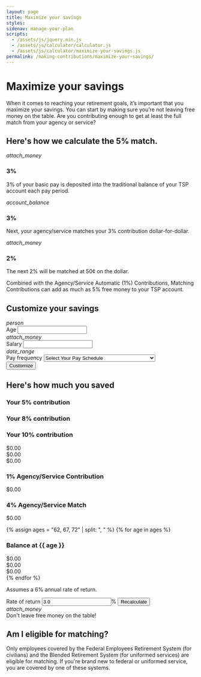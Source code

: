 ```yaml
---
layout: page
title: Maximize your savings
styles:
sidenav: manage-your-plan
scripts:
  - /assets/js/jquery.min.js
  - /assets/js/calculator/calculator.js
  - /assets/js/calculator/maximize-your-savings.js
permalink: /making-contributions/maximize-your-savings/
---
```

# Maximize your savings

When it comes to reaching your retirement goals, it’s important that you
maximize your savings. You can start by making sure you’re not leaving free
money on the table. Are you contributing enough to get at least the full match from your agency or service?



<!-- HOW CALCULATED -->
<section id="maximize">
<div class="usa-grid-full">
  <div class="usa-width-one-whole silver"><h2>Here's how we calculate the 5% match.</h2></div>
</div>
<div class="usa-grid-full calculate">
  <div class="usa-width-one-third gradient-1">
    <i class="material-icons md-120">attach_money</i>
    <h3>3%</h3>
    <p>3% of your basic pay is deposited into the traditional balance of your TSP account each pay period.</p></div>
  <div class="usa-width-one-third gradient-2">
    <i class="material-icons md-120">account_balance</i><h3>3%</h3>
    <p>Next, your agency/service matches your 3% contribution dollar-for-dollar.</p></div>
  <div class="usa-width-one-third gradient-3">
    <i class="material-icons md-120">attach_money</i><h3>2%</h3>
    <p>The next 2% will be matched at 50&#162; on the dollar.</p></div>
</div>

<div class="usa-grid-full">
  <div class="usa-width-one-whole ">
  <div class="match silver">Combined with the Agency/Service Automatic (1%) Contributions, Matching Contributions can add as much as 5% free money to your TSP account.</div></div>
</div>
</section> <!-- // end #maximize -->

<!-- CUSTOMIZE YOUR SAVINGS -->
<section id="customize">
<div class="usa-grid-full customize">
  <div class="usa-width-one-whole blue-medium"><h2>Customize your savings</h2></div>
</div>
<div class="usa-grid-full">
  <div class="usa-width-one-third">
    <i class="material-icons md-144">person</i>
    <div id="your-age-input-error" class="">
        <label id="your-age-label" class="" for="your-age">Age</label>
        <span id="your-age-error-message" class="" role="alert"></span>
        <input id="your-age" name="your-age" type="number"
          onChange="ageGood(0);" onBlur="ageGood(0);" aria-labeledby="your-age-label" aria-describedby="">
    </div>
  </div>
  <div class="usa-width-one-third">
    <i class="material-icons md-144">attach_money</i>
    <div id="your-salary-input-error" class="">
        <label id="your-salary-label" class="" for="your-salary">Salary</label>
        <span id="your-salary-error-message" class="" role="alert"></span>
        <input id="your-salary" name="your-salary" type="number"
          onChange="salaryGood(0);" onBlur="salaryGood(0);" aria-labeledby="your-salary-label" aria-describedby="">
    </div>
  </div>
  <div class="usa-width-one-third">
    <i class="material-icons md-144">date_range</i>
    <div id="pay-frequency-input-error" class="">
        <label id="pay-frequency-label" class="" for="pay-frequency">Pay frequency</label>
        <span id="pay-frequency-error-message" class="" role="alert"></span>
        <select id="pay-frequency" name="pay-frequency" type="text"
            onChange="frequencyGood(0);" onBlur="frequencyGood(0);"
            aria-labeledby="pay-frequency-label" aria-describedby="">
           <option value="Select">Select Your Pay Schedule</option>
           <option value="Biweekly">Biweekly (every 2 weeks, 26 times a year)</option>
           <option value="Weekly">Weekly (52 times a year)</option>
           <option value="Semi-monthly">Semi-monthly (twice a month, 24 times a year)</option>
           <option value="Monthly">Monthly (12 times a year).</option>
        </select>
    </div>
  </div>
</div>
<div class="usa-grid-full">
  <div class="usa-width-one-whole"><button class="usa-button" onClick="calculate(1);">Customize</button></div>
</div>
</section> <!-- // end #customize -->

<!-- HERE'S HOW MUCH YOU SAVED -->
<section id="how-much-you-saved">
<div class="usa-grid-full">
  <div class="usa-width-one-whole blue-medium"><h2>Here's how much you saved</h2></div>
</div>
<!-- CONTRIBUTION AMOUNTS % -->
<div class="usa-grid-full">
 <div class="usa-width-one-third silver"><h3>Your 5% contribution</h3></div>
 <div class="usa-width-one-third silver"><h3>Your 8% contribution</h3></div>
 <div class="usa-width-one-third silver"><h3>Your 10% contribution</h3></div>
</div>
<div class="usa-grid-full value">
 <div class="usa-width-one-third " id="contrib1">$0.00</div>
 <div class="usa-width-one-third " id="contrib2">$0.00</div>
 <div class="usa-width-one-third " id="contrib3">$0.00</div>
</div>

<!-- 1% AGENCY/SERVICE CONTRIBUTION -->
<div class="usa-grid-full">
  <div class="usa-width-one-whole silver"><h3>1% Agency/Service Contribution</h3></div>
</div>
<div class="usa-grid-full value">
  <div class="usa-width-one-whole " id="agencyContrib">$0.00</div>
</div>

<!-- 4% AGENCY/SERVICE CONTRIBUTION -->
<div class="usa-grid-full">
  <div class="usa-width-one-whole silver"><h3>4% Agency/Service Match</h3></div>
</div>
<div class="usa-grid-full value">
  <div class="usa-width-one-whole " id="agencyMatch">$0.00</div>
</div>

<!-- BALANCE blocks for AGEs -->
{% assign ages = "62, 67, 72" | split: ", " %}
{% for age in ages %}
  <!-- BALANCE AGE {{ age }} -->
  <div class="usa-grid-full">
    <div class="usa-width-one-whole silver"><h3>Balance at {{ age }}</h3></div>
  </div>
  <div class="usa-grid-full value">
   <div class="usa-width-one-third" id="balance-1-{{ age }}">$0.00</div>
   <div class="usa-width-one-third" id="balance-2-{{ age }}">$0.00</div>
   <div class="usa-width-one-third" id="balance-3-{{ age }}">$0.00</div>
  </div>
{% endfor %}

<!-- RECALCULATE -->
<div class="usa-grid-full">
  <div class="usa-width-one-whole recalculate">
    <p>Assumes a 6% annual rate of return.</p>
    <div id="your-rate-of-return-input-error" class="">
        <label id="your-rate-of-return-label" class="" for="your-rate-of-return">Rate of return</label>
        <span id="your-rate-of-return-error-message" class="" role="alert"></span>
        <input id="your-rate-of-return" name="your-rate-of-return" type="number" value="3.0"
            onChange="rateGood(0);" onBlur="rateGood(0);" aria-labeledby="your-rate-of-return-label" aria-describedby=""><span class="percent">%</span>
            <button class="usa-button" onClick="calculate(1);">Recalculate</button>
    </div>
  </div>
</div>

</section> <!-- // end #how-much-you-saved -->

<!-- DON'T LEAVE FREE MONEY ON THE TABLE -->
<section id="free-money-honey">
<div class="usa-grid-full">
  <div class="usa-width-one-whole "><i class="material-icons md-48">attach_money</i></div>
  <div class="usa-width-one-whole ">Don't leave free money on the table!</div>
</div>
</section> <!-- // end #free-money-honey -->

<!-- ![How to maximize your 5% matching contributions](/assets/img/infographs/maximize-your-savings.png) -->

## Am I eligible for matching?
Only employees covered by the <span data-term="Federal Employees' Retirement System (FERS)" class="js-glossary-toggle term term-end">Federal Employees Retirement System</span> (for civilians) and the <span data-term="Blended Retirement System (BRS)" class="js-glossary-toggle term term-end">Blended Retirement System </span> (for uniformed services) are eligible for matching. If you're brand new to federal or uniformed service, you are covered by one of these systems.
